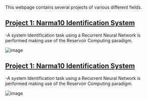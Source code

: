 
This webpage contains several projects of various different fields.

## [Project 1: Narma10 Identification System](https://github.com/LaurensEiroa/Narma10-System-Identification/blob/master/EchoStateNetwork.ipynb)
-A system Identification task using a Recurrent Neural Network is performed making use of the Reservoir Computing paradigm.

![image](https://user-images.githubusercontent.com/61729785/208782440-797cbac6-7fbc-4e8b-a5f7-ba2d35964eca.png)


## [Project 1: Narma10 Identification System](https://github.com/LaurensEiroa/Narma10-System-Identification/blob/master/EchoStateNetwork.ipynb)
-A system Identification task using a Recurrent Neural Network is performed making use of the Reservoir Computing paradigm.

![image](https://user-images.githubusercontent.com/61729785/208782440-797cbac6-7fbc-4e8b-a5f7-ba2d35964eca.png)
